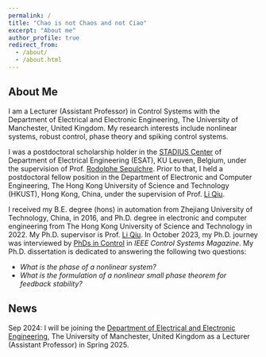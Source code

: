 ```yaml
---
permalink: /
title: "Chao is not Chaos and not Ciao"
excerpt: "About me"
author_profile: true
redirect_from: 
  - /about/
  - /about.html
---
```


About Me
------
I am a Lecturer (Assistant Professor) in Control Systems with the Department of Electrical and Electronic Engineering, The University of Manchester, United Kingdom. My research interests include nonlinear systems, robust control, phase theory and spiking control systems.

I was a postdoctoral scholarship holder in the [STADIUS Center](https://www.esat.kuleuven.be/stadius) of Department of Electrical Engineering (ESAT), KU Leuven, Belgium, under the supervision of Prof. [Rodolphe Sepulchre](https://sites.google.com/site/rsepulchre). Prior to that, I held a postdoctoral fellow position in the Department of Electronic and Computer Engineering, The Hong Kong University of Science and Technology (HKUST), Hong Kong, China, under the supervision of Prof. [Li Qiu](https://ece.hkust.edu.hk/eeqiu). 

I received my B.E. degree (hons) in automation from Zhejiang University of Technology, China, in 2016, and Ph.D. degree in electronic and computer engineering from The Hong Kong University of Science and Technology in 2022. My Ph.D. supervisor is Prof. [Li Qiu](https://ece.hkust.edu.hk/eeqiu). In October 2023, my Ph.D. journey was interviewed by [PhDs in Control](https://doi.org/10.1109/MCS.2023.3291899) in *IEEE Control Systems Magazine*. My Ph.D. dissertation is dedicated to answering the following two questions:

 - *What is the phase of a nonlinear system?*
 - *What is the formulation of a nonlinear small phase theorem for feedback stability?*

News
------
Sep 2024: I will be joining the [Department of Electrical and Electronic Engineering](https://www.eee.manchester.ac.uk), The University of Manchester, United Kingdom as a Lecturer (Assistant Professor) in Spring 2025.

